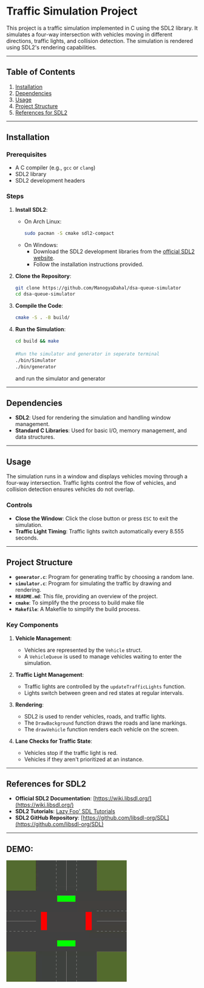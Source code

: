 # Traffic Simulation Project

This project is a traffic simulation implemented in C using the SDL2 library. It simulates a four-way intersection with vehicles moving in different directions, traffic lights, and collision detection. The simulation is rendered using SDL2's rendering capabilities.

---

## Table of Contents
1. [Installation](#installation)
2. [Dependencies](#dependencies)
3. [Usage](#usage)
4. [Project Structure](#project-structure)
5. [References for SDL2](#references-for-sdl2)

---

## Installation

### Prerequisites
- A C compiler (e.g., `gcc` or `clang`)
- SDL2 library
- SDL2 development headers

### Steps
1. **Install SDL2**:
   - On Arch Linux:
     ```bash
     sudo pacman -S cmake sdl2-compact
     ```
   - On Windows:
     - Download the SDL2 development libraries from the [official SDL2 website](https://www.libsdl.org/download-2.0.php).
     - Follow the installation instructions provided.

2. **Clone the Repository**:
   ```bash
   git clone https://github.com/ManogyaDahal/dsa-queue-simulator
   cd dsa-queue-simulator
   ```

3. **Compile the Code**:
   ```bash
   cmake -S . -B build/
   ```

4. **Run the Simulation**:
   ```bash
   cd build && make

   #Run the simulator and generator in seperate terminal
   ./bin/Simulator
   ./bin/generator
   ```
   and run the simulator and generator

---

## Dependencies

- **SDL2**: Used for rendering the simulation and handling window management.
- **Standard C Libraries**: Used for basic I/O, memory management, and data structures.

---

## Usage

The simulation runs in a window and displays vehicles moving through a four-way intersection. Traffic lights control the flow of vehicles, and collision detection ensures vehicles do not overlap.

### Controls
- **Close the Window**: Click the close button or press `ESC` to exit the simulation.
- **Traffic Light Timing**: Traffic lights switch automatically every 8.555 seconds.

---

## Project Structure

- **`generator.c`**: Program for generating traffic by choosing a random lane.
- **`simulator.c`**: Program for simulating the traffic by drawing and rendering.
- **`README.md`**: This file, providing an overview of the project.
- **`cmake`**: To simplify the the process to build make file
- **`Makefile`**: A Makefile to simplify the build process.

### Key Components
1. **Vehicle Management**:
   - Vehicles are represented by the `Vehicle` struct.
   - A `VehicleQueue` is used to manage vehicles waiting to enter the simulation.

2. **Traffic Light Management**:
   - Traffic lights are controlled by the `updateTrafficLights` function.
   - Lights switch between green and red states at regular intervals.

3. **Rendering**:
   - SDL2 is used to render vehicles, roads, and traffic lights.
   - The `DrawBackground` function draws the roads and lane markings.
   - The `drawVehicle` function renders each vehicle on the screen.

4. **Lane Checks for Traffic State**:
   - Vehicles stop if the traffic light is red.
   - Vehicles if they aren't prioritized at an instance.

---

## References for SDL2

- **Official SDL2 Documentation**: [https://wiki.libsdl.org/](https://wiki.libsdl.org/)
- **SDL2 Tutorials**: [Lazy Foo' SDL Tutorials](https://lazyfoo.net/tutorials/SDL/)
- **SDL2 GitHub Repository**: [https://github.com/libsdl-org/SDL](https://github.com/libsdl-org/SDL)

---
## DEMO:
![trafficsimulation ](extras/trafficsimulation.gif)

